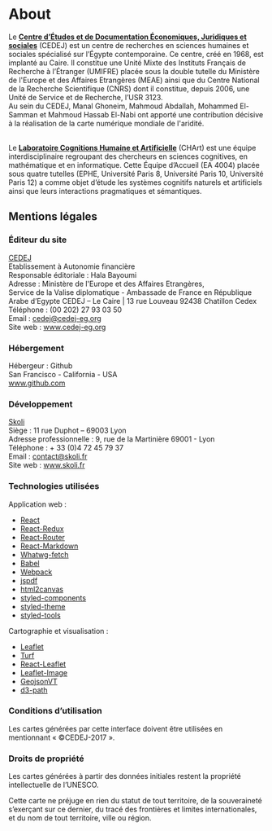 # About

Le **[Centre d’Études et de Documentation Économiques, Juridiques et sociales](cedej-eg.org)** (CEDEJ) est un centre de recherches en sciences humaines et sociales spécialisé sur l’Égypte contemporaine. Ce centre, créé en 1968, est implanté au Caire. Il constitue une Unité Mixte des Instituts Français de Recherche à l’Étranger (UMIFRE) placée sous la double tutelle du Ministère de l'Europe et des Affaires Etrangères (MEAE) ainsi que du Centre National de la Recherche Scientifique (CNRS) dont il constitue, depuis 2006, une Unité de Service et de Recherche, l’USR 3123.</br>
Au sein du CEDEJ, Manal Ghoneim, Mahmoud Abdallah, Mohammed El-Samman et Mahmoud Hassab El-Nabi ont apporté une contribution décisive à la réalisation de la carte numérique mondiale de l'aridité.
</br></br>

Le **[Laboratoire Cognitions Humaine et Artificielle](http://www.cognition-usages.org/chart2/)** (CHArt) est une équipe interdisciplinaire regroupant des chercheurs en sciences cognitives, en mathématique et en informatique. Cette Équipe d’Accueil (EA 4004) placée sous quatre tutelles (EPHE, Université Paris 8, Université Paris 10, Université Paris 12) a comme objet d’étude les systèmes cognitifs naturels et artificiels ainsi que leurs interactions pragmatiques et sémantiques. </br>

## Mentions légales

### Éditeur du site
[CEDEJ](http://cedej-eg.org/) </br>
Etablissement à Autonomie financière</br>
Responsable éditoriale : Hala Bayoumi </br>
Adresse : Ministère de l'Europe et  des Affaires Etrangères, </br>
Service de la Valise diplomatique - Ambassade de France en République Arabe d’Egypte
CEDEJ – Le Caire | 13 rue Louveau 92438 Chatillon Cedex </br>
Téléphone : (00 202) 27 93 03 50</br>
Email : cedej@cedej-eg.org</br>
Site web : www.cedej-eg.org</br>

### Hébergement
Hébergeur : Github </br>
San Francisco - California - USA</br>
www.github.com</br>

### Développement
[Skoli](www.skoli.fr)</br>
Siège : 11 rue Duphot – 69003 Lyon</br>
Adresse professionnelle :
9, rue de la Martinière 69001 - Lyon</br>
Téléphone : + 33 (0)4 72 45 79 37</br>
Email : contact@skoli.fr</br>
Site web : www.skoli.fr

### Technologies utilisées

Application web :
- [React](https://facebook.github.io/react/)
- [React-Redux](http://redux.js.org/docs/basics/UsageWithReact.html)
- [React-Router](https://github.com/ReactTraining/react-router)
- [React-Markdown](https://github.com/rexxars/react-markdown)
- [Whatwg-fetch](https://github.github.io/fetch/)
- [Babel](https://babeljs.io/)
- [Webpack](https://webpack.github.io/)
- [jspdf](https://github.com/MrRio/jsPDF)
- [html2canvas](https://github.com/niklasvh/html2canvas)
- [styled-components](https://github.com/styled-components/styled-components)
- [styled-theme](https://github.com/diegohaz/styled-theme)
- [styled-tools](https://github.com/diegohaz/styled-tools)


Cartographie et visualisation :
- [Leaflet](http://leafletjs.com/)
- [Turf](http://turfjs.org/)
- [React-Leaflet](https://github.com/PaulLeCam/react-leaflet)
- [Leaflet-Image](https://github.com/mapbox/leaflet-image)
- [GeojsonVT](https://github.com/mapbox/geojson-vt)
- [d3-path](https://github.com/d3/d3-path)

### Conditions d’utilisation

Les cartes générées par cette interface doivent être utilisées en mentionnant « ©CEDEJ-2017 ».


### Droits de propriété
Les cartes générées à partir des données initiales restent la propriété intellectuelle de l’UNESCO.

Cette carte ne préjuge en rien du statut de tout territoire, de la souveraineté s’exerçant sur ce dernier, du tracé des frontières et limites internationales, et du nom de tout territoire, ville ou région.
